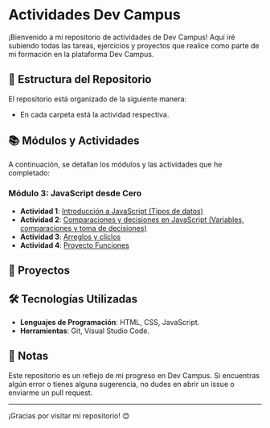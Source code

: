 # Actividades Dev Campus

¡Bienvenido a mi repositorio de actividades de Dev Campus! Aquí iré subiendo todas las tareas, ejercicios y proyectos que realice como parte de mi formación en la plataforma Dev Campus.

## 📁 Estructura del Repositorio

El repositorio está organizado de la siguiente manera:
 - En cada carpeta está la actividad respectiva.


## 📚 Módulos y Actividades

A continuación, se detallan los módulos y las actividades que he completado:

### Módulo 3: JavaScript desde Cero
- **Actividad 1**: [Introducción a JavaScript (Tipos de datos)](https://github.com/eduardotec05/JavaScriptDesdeCero/tree/main/IntroduccionAJavaScript)
- **Actividad 2**: [Comparaciones y decisiones en JavaScript (Variables, comparaciones y toma de decisiones)](https://github.com/eduardotec05/JavaScriptDesdeCero/tree/main/ComparacionesYDecisiones)
- **Actividad 3**: [Arreglos y cliclos](https://github.com/eduardotec05/JavaScriptDesdeCero-DEV-F-/tree/main/ArreglosYCiclos)
- **Actividad 4**: [Proyecto Funciones](https://github.com/eduardotec05/JavaScriptDesdeCero-DEV-F-/tree/main/Funciones) 

## 🚀 Proyectos


## 🛠️ Tecnologías Utilizadas

- **Lenguajes de Programación**: HTML, CSS, JavaScript.
- **Herramientas**: Git, Visual Studio Code.

## 📝 Notas

Este repositorio es un reflejo de mi progreso en Dev Campus. Si encuentras algún error o tienes alguna sugerencia, no dudes en abrir un issue o enviarme un pull request.


---

¡Gracias por visitar mi repositorio! 😊
